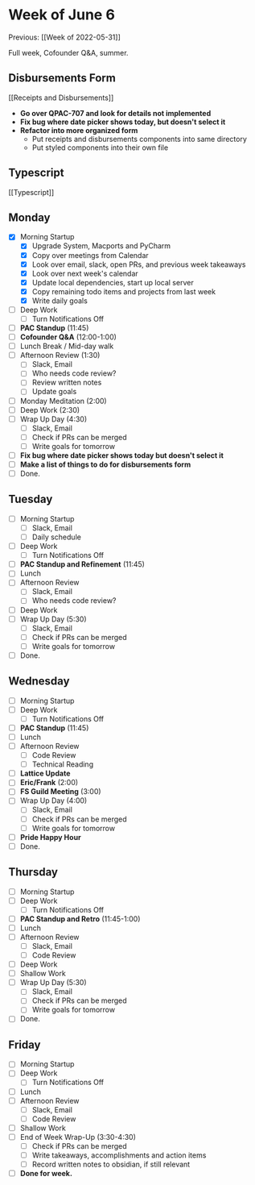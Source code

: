 # Week of June 6
Previous: [[Week of 2022-05-31]]

Full week, Cofounder Q&A, summer.

## Disbursements Form
[[Receipts and Disbursements]]
 - **Go over QPAC-707 and  look for details not implemented**
 - **Fix bug where date picker shows today, but doesn't select it**
 - **Refactor into more organized form**
	 - Put receipts and disbursements components into same directory
	 - Put styled components into their own file

## Typescript
[[Typescript]]

## Monday
- [x] Morning Startup
	- [x] Upgrade System, Macports and PyCharm
	- [x] Copy over meetings from Calendar
	- [x] Look over email, slack, open PRs, and previous week takeaways
	- [x] Look over next week's calendar
	- [x] Update local dependencies, start up local server
	- [x] Copy remaining todo items and projects from last week
	- [x] Write daily goals
- [ ] Deep Work
	- [ ] Turn Notifications Off
- [ ] **PAC Standup** (11:45)
- [ ] **Cofounder Q&A** (12:00-1:00)
- [ ] Lunch Break / Mid-day walk
- [ ] Afternoon Review (1:30)
	- [ ] Slack, Email
	- [ ] Who needs code review?
	- [ ] Review written notes
	- [ ] Update goals
- [ ] Monday Meditation (2:00)
- [ ] Deep Work (2:30)
- [ ] Wrap Up Day (4:30)
	- [ ] Slack, Email
	- [ ] Check if PRs can be merged
	- [ ] Write goals for tomorrow
- [ ] **Fix bug where date picker shows today but doesn't select it**
- [ ] **Make a list of things to do for disbursements form**
- [ ] Done.

## Tuesday
- [ ] Morning Startup
	- [ ] Slack, Email
	- [ ] Daily schedule
- [ ] Deep Work
	- [ ] Turn Notifications Off
- [ ] **PAC Standup and Refinement** (11:45)
- [ ] Lunch
- [ ] Afternoon Review
	- [ ] Slack, Email
	- [ ] Who needs code review?
- [ ] Deep Work
- [ ] Wrap Up Day (5:30)
	- [ ] Slack, Email
	- [ ] Check if PRs can be merged
	- [ ] Write goals for tomorrow
- [ ] Done.

## Wednesday
- [ ] Morning Startup
- [ ] Deep Work
	- [ ] Turn Notifications Off
- [ ] **PAC Standup** (11:45)
- [ ] Lunch
- [ ] Afternoon Review
	- [ ] Code Review
	- [ ] Technical Reading
- [ ] **Lattice Update**
- [ ] **Eric/Frank** (2:00)
- [ ] **FS Guild Meeting** (3:00)
- [ ] Wrap Up Day (4:00)
	- [ ] Slack, Email
	- [ ] Check if PRs can be merged
	- [ ] Write goals for tomorrow
- [ ] **Pride Happy Hour**
- [ ] Done.

## Thursday
 - [ ] Morning Startup
 - [ ] Deep Work
	 - [ ] Turn Notifications Off
 - [ ] **PAC Standup and Retro** (11:45-1:00)
 - [ ] Lunch
 - [ ] Afternoon Review
	 - [ ] Slack, Email
	 - [ ] Code Review
 - [ ] Deep Work
 - [ ] Shallow Work
 - [ ] Wrap Up Day (5:30)
	- [ ] Slack, Email
	- [ ] Check if PRs can be merged
	- [ ] Write goals for tomorrow
- [ ] Done.

## Friday
 - [ ] Morning Startup
 - [ ] Deep Work
	 - [ ] Turn Notifications Off
 - [ ] Lunch
 - [ ] Afternoon Review
	 - [ ] Slack, Email
	 - [ ] Code Review
 - [ ] Shallow Work
 - [ ] End of Week Wrap-Up (3:30-4:30)
	 - [ ] Check if PRs can be merged
	 - [ ] Write takeaways, accomplishments and action items
	 - [ ] Record written notes to obsidian, if still relevant
 - [ ] **Done for week.**